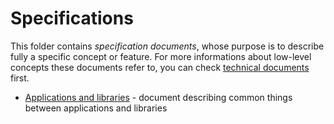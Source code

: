 # Specifications

This folder contains *specification documents*, whose purpose is to
describe fully a specific concept or feature. For more informations
about low-level concepts these documents refer to, you can check
[technical documents](../technical/README.md) first.

- [Applications and libraries](applications-and-libraries.md) - document describing
common things between applications and libraries